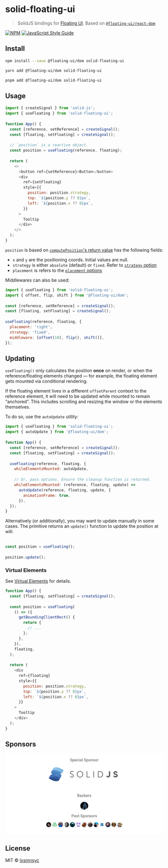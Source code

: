 # solid-floating-ui

> SolidJS bindings for [Floating UI](https://floating-ui.com/). Based on [`@floating-ui/react-dom`](https://floating-ui.com/docs/react-dom)

[![NPM](https://img.shields.io/npm/v/solid-floating-ui.svg)](https://www.npmjs.com/package/solid-floating-ui) [![JavaScript Style Guide](https://badgen.net/badge/code%20style/airbnb/ff5a5f?icon=airbnb)](https://github.com/airbnb/javascript)

## Install

```bash
npm install --save @floating-ui/dom solid-floating-ui
```

```bash
yarn add @floating-ui/dom solid-floating-ui
```

```bash
pnpm add @floating-ui/dom solid-floating-ui
```

## Usage

```js
import { createSignal } from 'solid-js';
import { useFloating } from 'solid-floating-ui';

function App() {
  const [reference, setReference] = createSignal();
  const [floating, setFloating] = createSignal();

  // `position` is a reactive object.
  const position = useFloating(reference, floating);
 
  return (
    <>
      <button ref={setReference}>Button</button>
      <div
        ref={setFloating}
        style={{
          position: position.strategy,
          top: `${position.y ?? 0}px`,
          left: `${position.x ?? 0}px`,
        }}
      >
        Tooltip
      </div>
    </>
  );
}
```

`position` is based on [`computePosition`'s return value](https://floating-ui.com/docs/computeposition#return-value) has the following fields:

- `x` and `y` are the positioning coords. Initial values are null.
- `strategy` is either `absolute` (default) or `fixed`. Refer to [`strategy` option](https://floating-ui.com/docs/computeposition#strategy)
- `placement` is refers to the [`placement` options](https://floating-ui.com/docs/computeposition#placement)

Middlewares can also be used:

```js
import { useFloating } from 'solid-floating-ui';
import { offset, flip, shift } from '@floating-ui/dom';

const [reference, setReference] = createSignal();
const [floating, setFloating] = createSignal();

useFloating(reference, floating, {
  placement: 'right',
  strategy: 'fixed',
  middleware: [offset(10), flip(), shift()],
});
```

## Updating

`useFloating()` only calculates the position **once** on render, or when the reference/floating elements changed — for example, the floating element gets mounted via conditional rendering.

If the floating element lives in a different `offsetParent` context to the reference element, it will need to be updated while mounted to remain “anchored”. This includes scrolling and resizing the window or the elements themselves.

To do so, use the `autoUpdate` utility:

```js
import { useFloating } from 'solid-floating-ui';
import { autoUpdate } from '@floating-ui/dom';
 
function App() {
  const [reference, setReference] = createSignal();
  const [floating, setFloating] = createSignal();

  useFloating(reference, floating, {
    whileElementsMounted: autoUpdate,
 
    // Or, pass options. Ensure the cleanup function is returned.
    whileElementsMounted: (reference, floating, update) =>
      autoUpdate(reference, floating, update, {
        animationFrame: true,
      }),
  });
}
```

Alternatively (or additionally), you may want to update manually in some cases. The primitive returns an `update()` function to update the position at will:

```js

const position = useFloating();

position.update();
```

### Virtual Elements

See [Virtual Elements](https://floating-ui.com/docs/virtual-elements) for details.

```js
function App() {
  const [floating, setFloating] = createSignal();

  const position = useFloating(
    () => ({
      getBoundingClientRect() {
        return {
          // ...
        };
      },
    }),
    floating,
  );

  return (
    <div
      ref={floating}
      style={{
        position: position.strategy,
        top: `${position.y ?? 0}px`,
        left: `${position.x ?? 0}px`,
      }}
    >
      Tooltip
    </div>
  );
}
```

## Sponsors

![Sponsors](https://github.com/lxsmnsyc/sponsors/blob/main/sponsors.svg?raw=true)

## License

MIT © [lxsmnsyc](https://github.com/lxsmnsyc)
